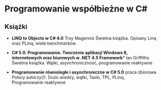 

# Programowanie współbieżne w C#


## Książki
* **LINQ to Objects w C# 4.0** Troy Magennis
Świetna książka. Opisany Linq oraz PLinq, wiele benchmarków.

* **C# 5.0. Programowanie. Tworzenie aplikacji Windows 8, internetowych oraz biurowych w .NET 4.5 Framework*** Ian Griffiths
Świetna książka. Wątki, asynchroniczność, programowanie reaktywne

* **Programowanie równoległe i asynchroniczne w C# 5.0** praca zbiorowa
Polscy autorzy(!). Dużo wiedzy, wątki, Taski, TPL, PLinq, Programowanie reaktywne

